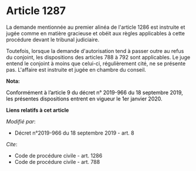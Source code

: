 # Article 1287

La demande mentionnée au premier alinéa de l'article 1286 est instruite et jugée comme en matière gracieuse et obéit aux
règles applicables à cette procédure devant le tribunal judiciaire.

Toutefois, lorsque la demande d'autorisation tend à passer outre au refus du conjoint, les dispositions des articles 788 à
792 sont applicables. Le juge entend le conjoint à moins que celui-ci, régulièrement cité, ne se présente pas. L'affaire est
instruite et jugée en chambre du conseil.

**Nota:**

<font color="black">Conformément à l’article 9 du décret n° 2019-966 du 18 septembre 2019, les présentes dispositions entrent
en vigueur le 1er janvier 2020.</font>

**Liens relatifs à cet article**

_Modifié par_:

  - Décret n°2019-966 du 18 septembre 2019 - art. 8

_Cite_:

  - Code de procédure civile - art. 1286
  - Code de procédure civile - art. 788
